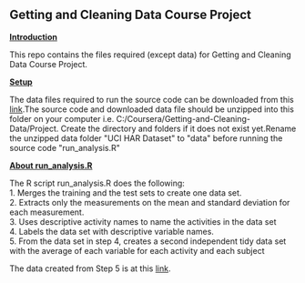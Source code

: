 ## Getting and Cleaning Data Course Project

<B><U>Introduction</U></B><BR>
<P>This repo contains the files required (except data) for Getting and Cleaning 
Data Course Project. </P>

<B><U>Setup</U></B><BR>
<P>The data files required to run the source code can be downloaded 
from this <a href="https://d396qusza40orc.cloudfront.net/getdata%2Fprojectfiles%2FUCI%20HAR%20Dataset.zip">link</a>.The source code and downloaded data file should be unzipped into this folder on your computer i.e. C:/Coursera/Getting-and-Cleaning-Data/Project. Create the directory and folders if it does not exist yet.Rename the unzipped data folder "UCI HAR Dataset" to "data" before 
running the source code "run_analysis.R"</P>

<B><U>About run_analysis.R</U></B><BR>
<P>The R script run_analysis.R does the following: <BR>
1. Merges the training and the test sets to create one data set.<BR>
2. Extracts only the measurements on the mean and standard deviation for each measurement. <BR>
3. Uses descriptive activity names to name the activities in the data set<BR>
4. Labels the data set with descriptive variable names.<BR> 
5. From the data set in step 4, creates a second independent tidy data set with the average of each variable for each activity and each subject<BR></P>

<P>The data created from Step 5 is at this <a href="https://s3.amazonaws.com/coursera-uploads/user-e8f9861397ebef4141779706/972585/asst-3/17482b103e3211e4b10c030fe14d2736.txt">link</a>.</P>



